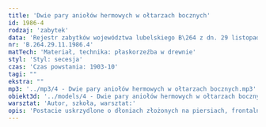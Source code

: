 ```yaml
---
title: 'Dwie pary aniołów hermowych w ołtarzach bocznych'
id: 1986-4
rodzaj: 'zabytek'
data: 'Rejestr zabytków województwa lubelskiego B\264 z dn. 29 listopada 1986 r. '
nr: 'B.264.29.11.1986.4'
matTech: 'Materiał, technika: płaskorzeźba w drewnie'
styl: 'Styl: secesja'
czas: 'Czas powstania: 1903-10'
tagi: ""
ekstra: ""
mp3: '../mp3/4 - Dwie pary aniołów hermowych w ołtarzach bocznych.mp3'
obiekt3d: '../models/4 - Dwie pary aniołów hermowych w ołtarzach bocznych.glb'
warsztat: 'Autor, szkoła, warsztat:'
opis: 'Postacie uskrzydlone o dłoniach złożonych na piersiach, frontalne. Długie skrzydła sięgają niemal stóp. Tors przedłużony hermowo opadającym trenem szaty. Wokół głowy kolista aureola. Płaskorzeźba pokostowana na ciemny brąz, następnie lakier bezbarwny. '
---
```















